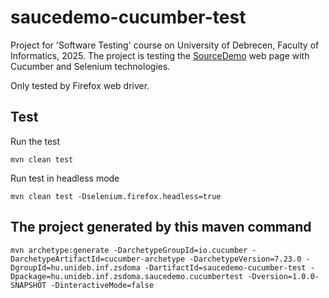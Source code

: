 # saucedemo-cucumber-test

Project for 'Software Testing' course on University of Debrecen, Faculty of Informatics, 2025. The project is testing the [SourceDemo](https://www.saucedemo.com) web page with Cucumber and Selenium technologies.

Only tested by Firefox web driver.

## Test

Run the test

```shell
mvn clean test
```

Run test in headless mode

```shell
mvn clean test -Dselenium.firefox.headless=true
```

## The project generated by this maven command

```
mvn archetype:generate -DarchetypeGroupId=io.cucumber -DarchetypeArtifactId=cucumber-archetype -DarchetypeVersion=7.23.0 -DgroupId=hu.unideb.inf.zsdoma -DartifactId=saucedemo-cucumber-test -Dpackage=hu.unideb.inf.zsdoma.saucedemo.cucumbertest -Dversion=1.0.0-SNAPSHOT -DinteractiveMode=false
```

